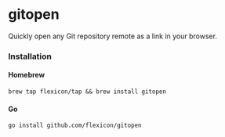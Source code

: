 # gitopen

Quickly open any Git repository remote as a link in your browser.

### Installation

#### Homebrew

```
brew tap flexicon/tap && brew install gitopen
```

#### Go

```
go install github.com/flexicon/gitopen
```
